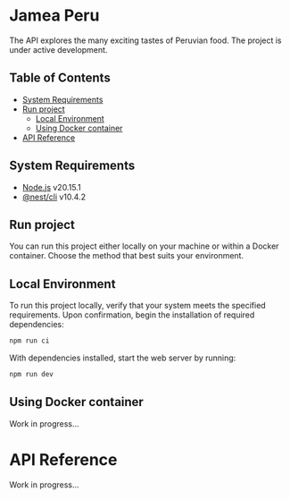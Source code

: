 # Jamea Peru

The API explores the many exciting tastes of Peruvian food. The project is under active development.

## Table of Contents
- [System Requirements](#system-requirements)
- [Run project](#run-project)
  - [Local Environment](#local-environment)
  - [Using Docker container](#using-docker-container)
- [API Reference](#run-project-locally)

## System Requirements
* [Node.js](https://nodejs.org/) v20.15.1
* [@nest/cli](https://www.npmjs.com/package/@nestjs/cli) v10.4.2

## Run project

You can run this project either locally on your machine or within a Docker container. Choose the method that best suits your environment.

## Local Environment

To run this project locally, verify that your system meets the specified requirements. Upon confirmation, begin the installation of required dependencies:

```bash
npm run ci
```

With dependencies installed, start the web server by running:
  
```bash
npm run dev
```

## Using Docker container

Work in progress...

# API Reference

Work in progress...





